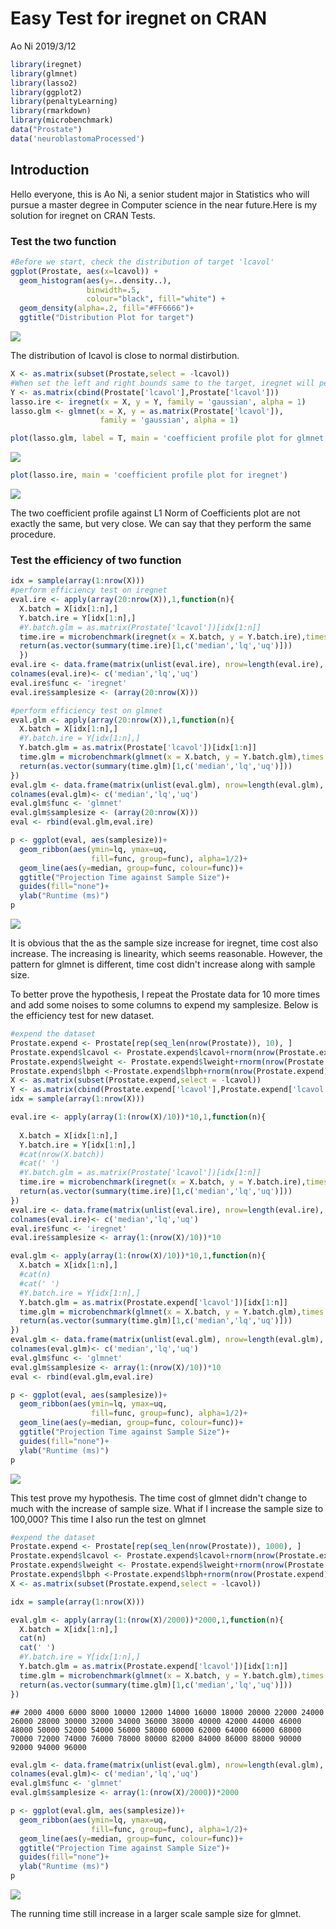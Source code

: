 Easy Test for iregnet on CRAN
================
Ao Ni
2019/3/12

``` r
library(iregnet)
library(glmnet)
library(lasso2)
library(ggplot2)
library(penaltyLearning)
library(rmarkdown)
library(microbenchmark)
data("Prostate")
data('neuroblastomaProcessed')
```

Introduction
------------

Hello everyone, this is Ao Ni, a senior student major in Statistics who will pursue a master degree in Computer science in the near future.Here is my solution for iregnet on CRAN Tests.

### Test the two function

``` r
#Before we start, check the distribution of target 'lcavol'
ggplot(Prostate, aes(x=lcavol)) + 
  geom_histogram(aes(y=..density..),    
                 binwidth=.5,
                 colour="black", fill="white") +
  geom_density(alpha=.2, fill="#FF6666")+
  ggtitle("Distribution Plot for target")
```

![](GSoC_AoNi_files/figure-markdown_github/unnamed-chunk-2-1.png)

The distribution of lcavol is close to normal distirbution.

``` r
X <- as.matrix(subset(Prostate,select = -lcavol))
#When set the left and right bounds same to the target, iregnet will perform lasso regression
Y <- as.matrix(cbind(Prostate['lcavol'],Prostate['lcavol']))
lasso.ire <- iregnet(x = X, y = Y, family = 'gaussian', alpha = 1)
lasso.glm <- glmnet(x = X, y = as.matrix(Prostate['lcavol']),
                    family = 'gaussian', alpha = 1)
```

``` r
plot(lasso.glm, label = T, main = 'coefficient profile plot for glmnet')
```

![](GSoC_AoNi_files/figure-markdown_github/unnamed-chunk-4-1.png)

``` r
plot(lasso.ire, main = 'coefficient profile plot for iregnet')
```

![](GSoC_AoNi_files/figure-markdown_github/unnamed-chunk-5-1.png)

The two coefficient profile against L1 Norm of Coefficients plot are not exactly the same, but very close. We can say that they perform the same procedure.

### Test the efficiency of two function

``` r
idx = sample(array(1:nrow(X)))
#perform efficiency test on iregnet
eval.ire <- apply(array(20:nrow(X)),1,function(n){
  X.batch = X[idx[1:n],]
  Y.batch.ire = Y[idx[1:n],]
  #Y.batch.glm = as.matrix(Prostate['lcavol'])[idx[1:n]]
  time.ire = microbenchmark(iregnet(x = X.batch, y = Y.batch.ire),times = 100L, unit = 'ms')
  return(as.vector(summary(time.ire)[1,c('median','lq','uq')]))
  })
eval.ire <- data.frame(matrix(unlist(eval.ire), nrow=length(eval.ire), byrow=T))
colnames(eval.ire)<- c('median','lq','uq')
eval.ire$func <- 'iregnet'
eval.ire$samplesize <- (array(20:nrow(X)))

#perform efficiency test on glmnet
eval.glm <- apply(array(20:nrow(X)),1,function(n){
  X.batch = X[idx[1:n],]
  #Y.batch.ire = Y[idx[1:n],]
  Y.batch.glm = as.matrix(Prostate['lcavol'])[idx[1:n]]
  time.glm = microbenchmark(glmnet(x = X.batch, y = Y.batch.glm),times = 100L, unit = 'ms')
  return(as.vector(summary(time.glm)[1,c('median','lq','uq')]))
})
eval.glm <- data.frame(matrix(unlist(eval.glm), nrow=length(eval.glm), byrow=T))
colnames(eval.glm)<- c('median','lq','uq')
eval.glm$func <- 'glmnet'
eval.glm$samplesize <- (array(20:nrow(X)))
eval <- rbind(eval.glm,eval.ire)

p <- ggplot(eval, aes(samplesize))+
  geom_ribbon(aes(ymin=lq, ymax=uq,
                  fill=func, group=func), alpha=1/2)+
  geom_line(aes(y=median, group=func, colour=func))+
  ggtitle("Projection Time against Sample Size")+
  guides(fill="none")+
  ylab("Runtime (ms)")
p
```

![](GSoC_AoNi_files/figure-markdown_github/unnamed-chunk-6-1.png)

It is obvious that the as the sample size increase for iregnet, time cost also increase. The increasing is linearity, which seems reasonable. However, the pattern for glmnet is different, time cost didn't increase along with sample size.

To better prove the hypothesis, I repeat the Prostate data for 10 more times and add some noises to some columns to expend my samplesize. Below is the efficiency test for new dataset.

``` r
#expend the dataset
Prostate.expend <- Prostate[rep(seq_len(nrow(Prostate)), 10), ]
Prostate.expend$lcavol <- Prostate.expend$lcavol+rnorm(nrow(Prostate.expend),0,0.1)
Prostate.expend$lweight <- Prostate.expend$lweight+rnorm(nrow(Prostate.expend),0,0.1)
Prostate.expend$lbph <-Prostate.expend$lbph+rnorm(nrow(Prostate.expend),0,0.1)
X <- as.matrix(subset(Prostate.expend,select = -lcavol))
Y <- as.matrix(cbind(Prostate.expend['lcavol'],Prostate.expend['lcavol']))
idx = sample(array(1:nrow(X)))

eval.ire <- apply(array(1:(nrow(X)/10))*10,1,function(n){
  
  X.batch = X[idx[1:n],]
  Y.batch.ire = Y[idx[1:n],]
  #cat(nrow(X.batch))
  #cat(' ')
  #Y.batch.glm = as.matrix(Prostate['lcavol'])[idx[1:n]]
  time.ire = microbenchmark(iregnet(x = X.batch, y = Y.batch.ire),times = 100L, unit = 'ms')
  return(as.vector(summary(time.ire)[1,c('median','lq','uq')]))
})
eval.ire <- data.frame(matrix(unlist(eval.ire), nrow=length(eval.ire), byrow=T))
colnames(eval.ire)<- c('median','lq','uq')
eval.ire$func <- 'iregnet'
eval.ire$samplesize <- array(1:(nrow(X)/10))*10

eval.glm <- apply(array(1:(nrow(X)/10))*10,1,function(n){
  X.batch = X[idx[1:n],]
  #cat(n)
  #cat(' ')
  #Y.batch.ire = Y[idx[1:n],]
  Y.batch.glm = as.matrix(Prostate.expend['lcavol'])[idx[1:n]]
  time.glm = microbenchmark(glmnet(x = X.batch, y = Y.batch.glm),times = 100L, unit = 'ms')
  return(as.vector(summary(time.glm)[1,c('median','lq','uq')]))
})
eval.glm <- data.frame(matrix(unlist(eval.glm), nrow=length(eval.glm), byrow=T))
colnames(eval.glm)<- c('median','lq','uq')
eval.glm$func <- 'glmnet'
eval.glm$samplesize <- array(1:(nrow(X)/10))*10
eval <- rbind(eval.glm,eval.ire)

p <- ggplot(eval, aes(samplesize))+
  geom_ribbon(aes(ymin=lq, ymax=uq,
                  fill=func, group=func), alpha=1/2)+
  geom_line(aes(y=median, group=func, colour=func))+
  ggtitle("Projection Time against Sample Size")+
  guides(fill="none")+
  ylab("Runtime (ms)")
p
```

![](GSoC_AoNi_files/figure-markdown_github/unnamed-chunk-7-1.png)

This test prove my hypothesis. The time cost of glmnet didn't change to much with the increase of sample size. What if I increase the sample size to 100,000? This time I also run the test on glmnet

``` r
#expend the dataset
Prostate.expend <- Prostate[rep(seq_len(nrow(Prostate)), 1000), ]
Prostate.expend$lcavol <- Prostate.expend$lcavol+rnorm(nrow(Prostate.expend),0,0.1)
Prostate.expend$lweight <- Prostate.expend$lweight+rnorm(nrow(Prostate.expend),0,0.1)
Prostate.expend$lbph <-Prostate.expend$lbph+rnorm(nrow(Prostate.expend),0,0.1)
X <- as.matrix(subset(Prostate.expend,select = -lcavol))

idx = sample(array(1:nrow(X)))

eval.glm <- apply(array(1:(nrow(X)/2000))*2000,1,function(n){
  X.batch = X[idx[1:n],]
  cat(n)
  cat(' ')
  #Y.batch.ire = Y[idx[1:n],]
  Y.batch.glm = as.matrix(Prostate.expend['lcavol'])[idx[1:n]]
  time.glm = microbenchmark(glmnet(x = X.batch, y = Y.batch.glm),times = 100L, unit = 'ms')
  return(as.vector(summary(time.glm)[1,c('median','lq','uq')]))
})
```

    ## 2000 4000 6000 8000 10000 12000 14000 16000 18000 20000 22000 24000 26000 28000 30000 32000 34000 36000 38000 40000 42000 44000 46000 48000 50000 52000 54000 56000 58000 60000 62000 64000 66000 68000 70000 72000 74000 76000 78000 80000 82000 84000 86000 88000 90000 92000 94000 96000

``` r
eval.glm <- data.frame(matrix(unlist(eval.glm), nrow=length(eval.glm), byrow=T))
colnames(eval.glm)<- c('median','lq','uq')
eval.glm$func <- 'glmnet'
eval.glm$samplesize <- array(1:(nrow(X)/2000))*2000

p <- ggplot(eval.glm, aes(samplesize))+
  geom_ribbon(aes(ymin=lq, ymax=uq,
                  fill=func, group=func), alpha=1/2)+
  geom_line(aes(y=median, group=func, colour=func))+
  ggtitle("Projection Time against Sample Size")+
  guides(fill="none")+
  ylab("Runtime (ms)")
p
```

![](GSoC_AoNi_files/figure-markdown_github/unnamed-chunk-8-1.png)

The running time still increase in a larger scale sample size for glmnet.
